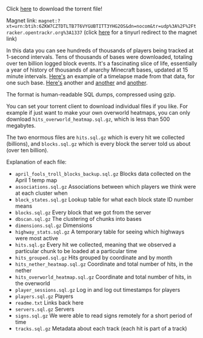 Click [here](https://github.com/nerdsinspace/nocom-explanation/raw/main/nocom.torrent) to download the torrent file!

Magnet link: `magnet:?xt=urn:btih:6ZKW7CZTDTLTB7T6VYGUBTITT3YHG2OS&dn=nocom&tr=udp%3A%2F%2Ftracker.opentrackr.org%3A1337` (click [here](https://tinyurl.com/nocomtorrent) for a tinyurl redirect to the magnet link)

In this data you can see hundreds of thousands of players being tracked at 1-second intervals. Tens of thousands of bases were downloaded, totaling over ten billion logged block events. It's a fascinating slice of life, essentially a year of history of thousands of anarchy Minecraft bases, updated at 15 minute intervals. [Here's](https://www.youtube.com/watch?v=QxOg4djjJks) an example of a timelapse made from that data, for one such base. [Here's](https://www.youtube.com/watch?v=5FiUjdgwG-Q&list=PLOxa3ecQg7Kixbh1ZXrxJpmoIUUJxy_fv&index=2) another and [another](https://www.youtube.com/watch?v=Zuu3gUOyxV0&list=PLOxa3ecQg7Kixbh1ZXrxJpmoIUUJxy_fv&index=3) and [another](https://www.youtube.com/watch?v=QZgnUbMuFL0).

The format is human-readable SQL dumps, compressed using gzip.

You can set your torrent client to download individual files if you like. For example if just want to make your own overworld heatmaps, you can only download `hits_overworld_heatmap.sql.gz`, which is less than 500 megabytes.

The two enormous files are `hits.sql.gz` which is every hit we collected (billions), and `blocks.sql.gz` which is every block the server told us about (over ten billion).

Explanation of each file:
* `april_fools_troll_blocks_backup.sql.gz` Blocks data collected on the April 1 temp map
* `associations.sql.gz` Associations between which players we think were at each cluster when
* `block_states.sql.gz` Lookup table for what each block state ID number means
* `blocks.sql.gz` Every block that we got from the server
* `dbscan.sql.gz` The clustering of chunks into bases
* `dimensions.sql.gz` Dimensions
* `highway_stats.sql.gz` A temporary table for seeing which highways were most active
* `hits.sql.gz` Every hit we collected, meaning that we observed a particular chunk to be loaded at a particular time
* `hits_grouped.sql.gz` Hits grouped by coordinate and by month
* `hits_nether_heatmap.sql.gz` Coordinate and total number of hits, in the nether
* `hits_overworld_heatmap.sql.gz` Coordinate and total number of hits, in the overworld
* `player_sessions.sql.gz` Log in and log out timestamps for players
* `players.sql.gz` Players
* `readme.txt` Links back here
* `servers.sql.gz` Servers
* `signs.sql.gz` We were able to read signs remotely for a short period of time
* `tracks.sql.gz` Metadata about each track (each hit is part of a track)
